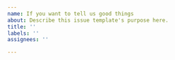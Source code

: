 ```yaml
---
name: If you want to tell us good things
about: Describe this issue template's purpose here.
title: ''
labels: ''
assignees: ''

---
```



